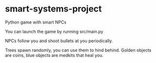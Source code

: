 # smart-systems-project
Python game with smart NPCs

You can launch the game by running src/main.py

NPCs follow you and shoot bullets at you periodically.

Trees spawn randomly, you can use them to hind behind. Golden objects are coins, blue objects are medkits that heal you.